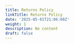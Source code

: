 ```yaml
---
title: Returns Policy
linkTitle: Returns Policy
date: '2025-05-01T21:06:00Z'
weight: 1
description: No content
draft: false
---
```



